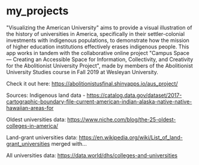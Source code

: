 # my_projects

"Visualizing the American University" aims to provide a visual illustration of the history of universities in America, specifically in their settler-colonial investments with indigenous populations, to demonstrate how the mission of higher education institutions effectively erases indigenous people. This app works in tandem with the collaborative online project "Campus Space — Creating an Accessible Space for Information, Collectivity, and Creativity for the Abolitionist University Project", made by members of the Abolitionist University Studies course in Fall 2019 at Wesleyan University. 

Check it out here: https://abolitionistusfinal.shinyapps.io/aus_project/

Sources:
Indigenous land data - https://catalog.data.gov/dataset/2017-cartographic-boundary-file-current-american-indian-alaska-native-native-hawaiian-areas-for

Oldest universities data: https://www.niche.com/blog/the-25-oldest-colleges-in-america/

Land-grant universities data: https://en.wikipedia.org/wiki/List_of_land-grant_universities merged with...

All universities data: https://data.world/dhs/colleges-and-universities

